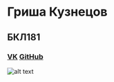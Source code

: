 # Гриша Кузнецов
## БКЛ181
### [VK](https://vk.com/gregthegreat)            [GitHub](https://github.com/grishakuznetsov)
![alt text](https://sun9-68.userapi.com/c852032/v852032800/f94d8/08-jKx9hRss.jpg)
